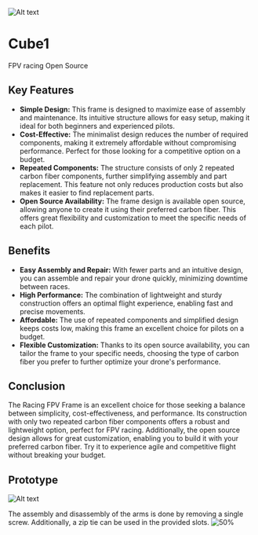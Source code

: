 ![Alt text](https://github.com/Trauma-d/Cube1/blob/main/Cube1_Pic1.png)

# Cube1
FPV racing Open Source

## Key Features

- **Simple Design:** This frame is designed to maximize ease of assembly and maintenance. Its intuitive structure allows for easy setup, making it ideal for both beginners and experienced pilots.
- **Cost-Effective:** The minimalist design reduces the number of required components, making it extremely affordable without compromising performance. Perfect for those looking for a competitive option on a budget.
- **Repeated Components:** The structure consists of only 2 repeated carbon fiber components, further simplifying assembly and part replacement. This feature not only reduces production costs but also makes it easier to find replacement parts.
- **Open Source Availability:** The frame design is available open source, allowing anyone to create it using their preferred carbon fiber. This offers great flexibility and customization to meet the specific needs of each pilot.

## Benefits

- **Easy Assembly and Repair:** With fewer parts and an intuitive design, you can assemble and repair your drone quickly, minimizing downtime between races.
- **High Performance:** The combination of lightweight and sturdy construction offers an optimal flight experience, enabling fast and precise movements.
- **Affordable:** The use of repeated components and simplified design keeps costs low, making this frame an excellent choice for pilots on a budget.
- **Flexible Customization:** Thanks to its open source availability, you can tailor the frame to your specific needs, choosing the type of carbon fiber you prefer to further optimize your drone's performance.

## Conclusion

The Racing FPV Frame is an excellent choice for those seeking a balance between simplicity, cost-effectiveness, and performance. Its construction with only two repeated carbon fiber components offers a robust and lightweight option, perfect for FPV racing. Additionally, the open source design allows for great customization, enabling you to build it with your preferred carbon fiber. Try it to experience agile and competitive flight without breaking your budget.

## Prototype
![Alt text](https://github.com/Trauma-d/Cube1/blob/main/Cube1_Gif1.gif)

The assembly and disassembly of the arms is done by removing a single screw. Additionally, a zip tie can be used in the provided slots.
<img src="https://github.com/Trauma-d/Cube1/blob/main/Cube1_Pic2.png" alt=50% >
